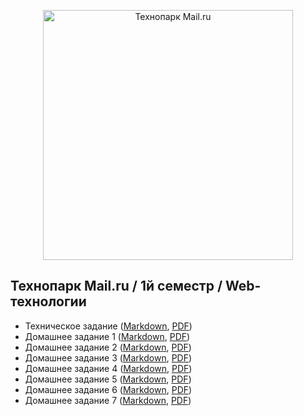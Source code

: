 <p align="center">
  <a href="https://park.mail.ru/">
    <img
      alt="Технопарк Mail.ru"
      src="files/img/tpark_logo.jpg"
      width="400"
    />
  </a>
</p>

## Технопарк Mail.ru / 1й семестр / Web-технологии
- Техническое задание ([Markdown](files/markdown/technical_details.md),<!-- [HTML](files/html/technical_details.html),--> [PDF](files/pdf/technical_details.pdf))
- Домашнее задание 1 ([Markdown](files/markdown/task-1.md),<!-- [HTML](files/html/task-1.html),--> [PDF](files/pdf/task-1.pdf))
- Домашнее задание 2 ([Markdown](files/markdown/task-2.md),<!-- [HTML](files/html/task-2.html),--> [PDF](files/pdf/task-2.pdf))
- Домашнее задание 3 ([Markdown](files/markdown/task-3.md),<!-- [HTML](files/html/task-3.html),--> [PDF](files/pdf/task-3.pdf))
- Домашнее задание 4 ([Markdown](files/markdown/task-4.md),<!-- [HTML](files/html/task-4.html),--> [PDF](files/pdf/task-4.pdf))
- Домашнее задание 5 ([Markdown](files/markdown/task-5.md),<!-- [HTML](files/html/task-5.html),--> [PDF](files/pdf/task-5.pdf))
- Домашнее задание 6 ([Markdown](files/markdown/task-6.md),<!-- [HTML](files/html/task-6.html),--> [PDF](files/pdf/task-6.pdf))
- Домашнее задание 7 ([Markdown](files/markdown/task-7.md),<!-- [HTML](files/html/task-7.html),--> [PDF](files/pdf/task-7.pdf))
